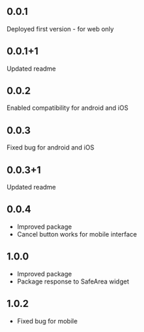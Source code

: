 ## 0.0.1
Deployed first version - for web only

## 0.0.1+1
Updated readme

## 0.0.2
Enabled compatibility for android and iOS

## 0.0.3
Fixed bug for android and iOS

## 0.0.3+1
Updated readme

## 0.0.4
- Improved package
- Cancel button works for mobile interface

## 1.0.0
- Improved package
- Package response to SafeArea widget

## 1.0.2
- Fixed bug for mobile